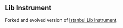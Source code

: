 ## Lib Instrument

Forked and evolved version of [Istanbul Lib Instrument](https://github.com/istanbuljs/istanbuljs/tree/master/packages/istanbul-lib-instrument).

